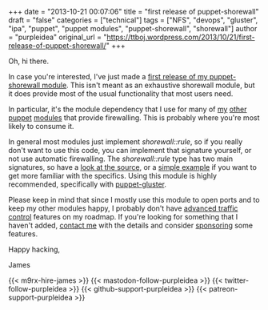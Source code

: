 +++
date = "2013-10-21 00:07:06"
title = "first release of puppet-shorewall"
draft = "false"
categories = ["technical"]
tags = ["NFS", "devops", "gluster", "ipa", "puppet", "puppet modules", "puppet-shorewall", "shorewall"]
author = "purpleidea"
original_url = "https://ttboj.wordpress.com/2013/10/21/first-release-of-puppet-shorewall/"
+++

Oh, hi there.

In case you're interested, I've just made a <a href="https://github.com/purpleidea/puppet-shorewall">first release of my puppet-shorewall module</a>. This isn't meant as an exhaustive shorewall module, but it does provide most of the usual functionality that most users need.

In particular, it's the module dependency that I use for many of <a title="puppet-gluster" href="https://github.com/purpleidea/puppet-gluster/">my</a> <a href="https://github.com/purpleidea/puppet-ipa">other</a> <a href="https://github.com/purpleidea/puppet-nfs">puppet</a> <a href="https://github.com/purpleidea/puppet-cobbler">modules</a> that provide firewalling. This is probably where you're most likely to consume it.

In general most modules just implement <em>shorewall::rule</em>, so if you really don't want to use this code, you can implement that signature yourself, or not use automatic firewalling. The <em>shorewall::rule</em> type has two main signatures, so have a <a href="https://github.com/purpleidea/puppet-shorewall">look at the source</a>, or a <a href="https://github.com/purpleidea/puppet-shorewall/blob/master/examples/misc-example.pp">simple example</a> if you want to get more familiar with the specifics. Using this module is highly recommended, specifically with <a title="puppet-gluster" href="https://github.com/purpleidea/puppet-gluster/">puppet-gluster</a>.

Please keep in mind that since I mostly use this module to open ports and to keep my other modules happy, I probably don't have <a href="http://www.lartc.org/">advanced traffic control</a> features on my roadmap. If you're looking for something that I haven't added, <a title="contact" href="/contact/">contact me</a> with the details and consider <a title="donate" href="/donate/">sponsoring</a> some features.

Happy hacking,

James

{{< m9rx-hire-james >}}
{{< mastodon-follow-purpleidea >}}
{{< twitter-follow-purpleidea >}}
{{< github-support-purpleidea >}}
{{< patreon-support-purpleidea >}}
